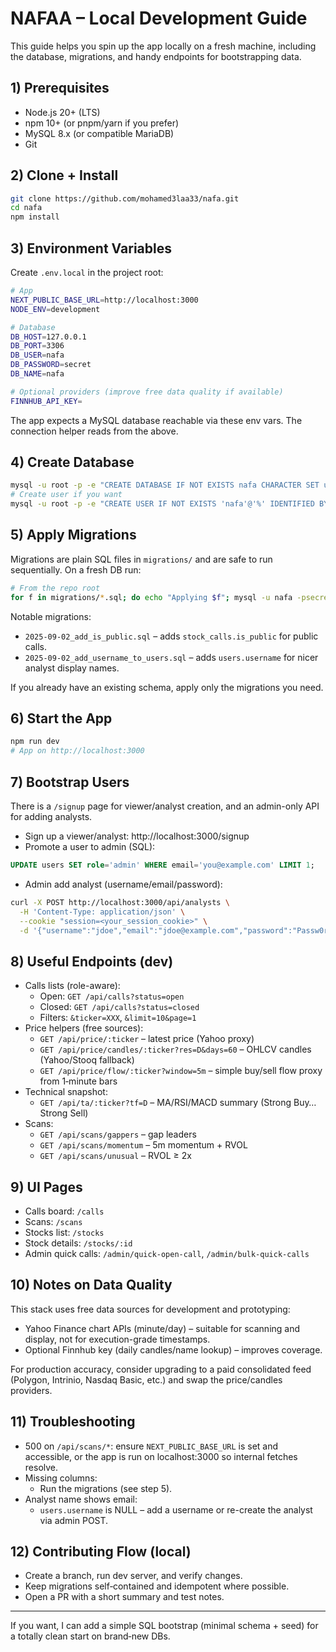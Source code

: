 # NAFAA – Local Development Guide

This guide helps you spin up the app locally on a fresh machine, including the database, migrations, and handy endpoints for bootstrapping data.

## 1) Prerequisites

- Node.js 20+ (LTS)
- npm 10+ (or pnpm/yarn if you prefer)
- MySQL 8.x (or compatible MariaDB)
- Git

## 2) Clone + Install

```bash
git clone https://github.com/mohamed3laa33/nafa.git
cd nafa
npm install
```

## 3) Environment Variables

Create `.env.local` in the project root:

```bash
# App
NEXT_PUBLIC_BASE_URL=http://localhost:3000
NODE_ENV=development

# Database
DB_HOST=127.0.0.1
DB_PORT=3306
DB_USER=nafa
DB_PASSWORD=secret
DB_NAME=nafa

# Optional providers (improve free data quality if available)
FINNHUB_API_KEY=
```

The app expects a MySQL database reachable via these env vars. The connection helper reads from the above.

## 4) Create Database

```bash
mysql -u root -p -e "CREATE DATABASE IF NOT EXISTS nafa CHARACTER SET utf8mb4 COLLATE utf8mb4_unicode_ci;"
# Create user if you want
mysql -u root -p -e "CREATE USER IF NOT EXISTS 'nafa'@'%' IDENTIFIED BY 'secret'; GRANT ALL ON nafa.* TO 'nafa'@'%'; FLUSH PRIVILEGES;"
```

## 5) Apply Migrations

Migrations are plain SQL files in `migrations/` and are safe to run sequentially. On a fresh DB run:

```bash
# From the repo root
for f in migrations/*.sql; do echo "Applying $f"; mysql -u nafa -psecret nafa < "$f"; done
```

Notable migrations:
- `2025-09-02_add_is_public.sql` – adds `stock_calls.is_public` for public calls.
- `2025-09-02_add_username_to_users.sql` – adds `users.username` for nicer analyst display names.

If you already have an existing schema, apply only the migrations you need.

## 6) Start the App

```bash
npm run dev
# App on http://localhost:3000
```

## 7) Bootstrap Users

There is a `/signup` page for viewer/analyst creation, and an admin-only API for adding analysts.

- Sign up a viewer/analyst: http://localhost:3000/signup
- Promote a user to admin (SQL):

```sql
UPDATE users SET role='admin' WHERE email='you@example.com' LIMIT 1;
```

- Admin add analyst (username/email/password):

```bash
curl -X POST http://localhost:3000/api/analysts \
  -H 'Content-Type: application/json' \
  --cookie "session=<your_session_cookie>" \
  -d '{"username":"jdoe","email":"jdoe@example.com","password":"Passw0rd!"}'
```

## 8) Useful Endpoints (dev)

- Calls lists (role-aware):
  - Open: `GET /api/calls?status=open`
  - Closed: `GET /api/calls?status=closed`
  - Filters: `&ticker=XXX`, `&limit=10&page=1`
- Price helpers (free sources):
  - `GET /api/price/:ticker` – latest price (Yahoo proxy)
  - `GET /api/price/candles/:ticker?res=D&days=60` – OHLCV candles (Yahoo/Stooq fallback)
  - `GET /api/price/flow/:ticker?window=5m` – simple buy/sell flow proxy from 1‑minute bars
- Technical snapshot:
  - `GET /api/ta/:ticker?tf=D` – MA/RSI/MACD summary (Strong Buy…Strong Sell)
- Scans:
  - `GET /api/scans/gappers` – gap leaders
  - `GET /api/scans/momentum` – 5m momentum + RVOL
  - `GET /api/scans/unusual` – RVOL ≥ 2x

## 9) UI Pages

- Calls board: `/calls`
- Scans: `/scans`
- Stocks list: `/stocks`
- Stock details: `/stocks/:id`
- Admin quick calls: `/admin/quick-open-call`, `/admin/bulk-quick-calls`

## 10) Notes on Data Quality

This stack uses free data sources for development and prototyping:
- Yahoo Finance chart APIs (minute/day) – suitable for scanning and display, not for execution-grade timestamps.
- Optional Finnhub key (daily candles/name lookup) – improves coverage.

For production accuracy, consider upgrading to a paid consolidated feed (Polygon, Intrinio, Nasdaq Basic, etc.) and swap the price/candles providers.

## 11) Troubleshooting

- 500 on `/api/scans/*`: ensure `NEXT_PUBLIC_BASE_URL` is set and accessible, or the app is run on localhost:3000 so internal fetches resolve.
- Missing columns:
  - Run the migrations (see step 5).
- Analyst name shows email:
  - `users.username` is NULL – add a username or re-create the analyst via admin POST.

## 12) Contributing Flow (local)

- Create a branch, run dev server, and verify changes.
- Keep migrations self‑contained and idempotent where possible.
- Open a PR with a short summary and test notes.

---

If you want, I can add a simple SQL bootstrap (minimal schema + seed) for a totally clean start on brand‑new DBs.

